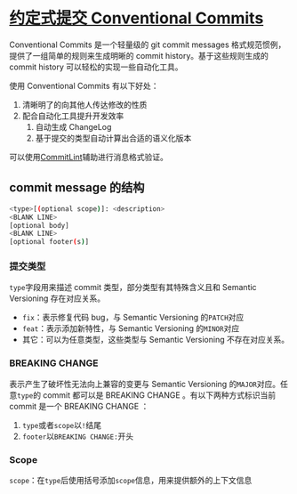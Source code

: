 # [约定式提交 Conventional Commits](https://www.conventionalcommits.org/)

Conventional Commits 是一个轻量级的 git commit messages 格式规范惯例，提供了一组简单的规则来生成明晰的 commit history。基于这些规则生成的 commit history 可以轻松的实现一些自动化工具。

使用 Conventional Commits 有以下好处：

1. 清晰明了的向其他人传达修改的性质
2. 配合自动化工具提升开发效率
   1. 自动生成 ChangeLog
   2. 基于提交的类型自动计算出合适的语义化版本

可以使用[CommitLint](../../08-Tools/CodeStyle/CommitLint.md)辅助进行消息格式验证。

## commit message 的结构

```bash
<type>[(optional scope)]: <description>
<BLANK LINE>
[optional body]
<BLANK LINE>
[optional footer(s)]
```

### 提交类型

`type`字段用来描述 commit 类型，部分类型有其特殊含义且和 Semantic Versioning 存在对应关系。

- `fix`：表示修复代码 bug，与 Semantic Versioning 的`PATCH`对应
- `feat`：表示添加新特性，与 Semantic Versioning 的`MINOR`对应
- 其它：可以为任意类型，这些类型与 Semantic Versioning 不存在对应关系。

### BREAKING CHANGE

表示产生了破坏性无法向上兼容的变更与 Semantic Versioning 的`MAJOR`对应。任意`type`的 commit 都可以是 BREAKING CHANGE 。有以下两种方式标识当前 commit 是一个 BREAKING CHANGE ：

1. `type`或者`scope`以`!`结尾
2. `footer`以`BREAKING CHANGE:`开头

### Scope

`scope`：在`type`后使用括号添加`scope`信息，用来提供额外的上下文信息
